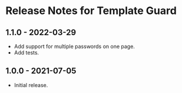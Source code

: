 # Release Notes for Template Guard

## 1.1.0 - 2022-03-29
- Add support for multiple passwords on one page.
- Add tests.

## 1.0.0 - 2021-07-05
- Initial release.
